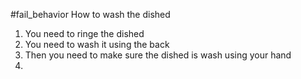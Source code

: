 #fail_behavior 
How to wash the dished 
1. You need to ringe the dished
2. You need to wash it using the back 
3. Then you need to make sure the dished is wash using your hand  
4. 